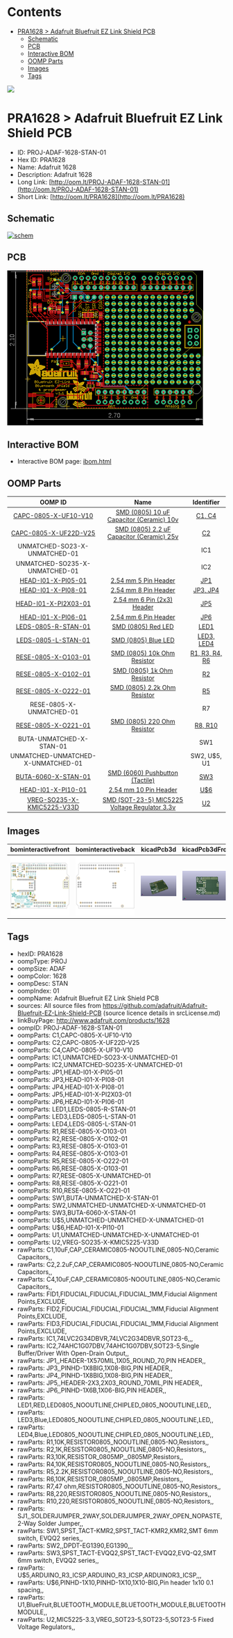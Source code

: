 



Contents
========

* [PRA1628 > Adafruit Bluefruit EZ Link Shield PCB](#pra1628--adafruit-bluefruit-ez-link-shield-pcb)
	* [Schematic](#schematic)
	* [PCB](#pcb)
	* [Interactive BOM](#interactive-bom)
	* [OOMP Parts](#oomp-parts)
	* [Images](#images)
	* [Tags](#tags)
  
![][im]
# PRA1628 > Adafruit Bluefruit EZ Link Shield PCB

- ID: PROJ-ADAF-1628-STAN-01
- Hex ID: PRA1628
- Name: Adafruit 1628
- Description: Adafruit 1628
- Long Link: [http://oom.lt/PROJ-ADAF-1628-STAN-01](http://oom.lt/PROJ-ADAF-1628-STAN-01)
- Short Link: [http://oom.lt/PRA1628](http://oom.lt/PRA1628)

## Schematic
  
[![schem](eagleSchemImage.png)](eagleSchemImage.png)
## PCB
  
[![pcb](eagleImage.png)](eagleImage.png)
## Interactive BOM

- Interactive BOM page: [ibom.html](https://htmlpreview.github.io/?https://github.com/oomlout/oomlout_OOMP_projects/blob/main/PROJ-ADAF-1628-STAN-01/kicad/bom/ibom.html)

## OOMP Parts
  

|OOMP ID|Name|Identifier|
| :---: | :---: | :---: |
|[CAPC-0805-X-UF10-V10](https://github.com/oomlout/oomlout_OOMP_parts/tree/main/CAPC-0805-X-UF10-V10/)|[SMD (0805) 10 uF Capacitor (Ceramic) 10v](https://github.com/oomlout/oomlout_OOMP_parts/tree/main/CAPC-0805-X-UF10-V10/)|[C1, C4](https://github.com/oomlout/oomlout_OOMP_parts/tree/main/CAPC-0805-X-UF10-V10/)|
|[CAPC-0805-X-UF22D-V25](https://github.com/oomlout/oomlout_OOMP_parts/tree/main/CAPC-0805-X-UF22D-V25/)|[SMD (0805) 2.2 uF Capacitor (Ceramic) 25v](https://github.com/oomlout/oomlout_OOMP_parts/tree/main/CAPC-0805-X-UF22D-V25/)|[C2](https://github.com/oomlout/oomlout_OOMP_parts/tree/main/CAPC-0805-X-UF22D-V25/)|
|UNMATCHED-SO23-X-UNMATCHED-01||IC1|
|UNMATCHED-SO235-X-UNMATCHED-01||IC2|
|[HEAD-I01-X-PI05-01](https://github.com/oomlout/oomlout_OOMP_parts/tree/main/HEAD-I01-X-PI05-01/)|[2.54 mm 5 Pin Header](https://github.com/oomlout/oomlout_OOMP_parts/tree/main/HEAD-I01-X-PI05-01/)|[JP1](https://github.com/oomlout/oomlout_OOMP_parts/tree/main/HEAD-I01-X-PI05-01/)|
|[HEAD-I01-X-PI08-01](https://github.com/oomlout/oomlout_OOMP_parts/tree/main/HEAD-I01-X-PI08-01/)|[2.54 mm 8 Pin Header](https://github.com/oomlout/oomlout_OOMP_parts/tree/main/HEAD-I01-X-PI08-01/)|[JP3, JP4](https://github.com/oomlout/oomlout_OOMP_parts/tree/main/HEAD-I01-X-PI08-01/)|
|[HEAD-I01-X-PI2X03-01](https://github.com/oomlout/oomlout_OOMP_parts/tree/main/HEAD-I01-X-PI2X03-01/)|[2.54 mm 6 Pin (2x3) Header](https://github.com/oomlout/oomlout_OOMP_parts/tree/main/HEAD-I01-X-PI2X03-01/)|[JP5](https://github.com/oomlout/oomlout_OOMP_parts/tree/main/HEAD-I01-X-PI2X03-01/)|
|[HEAD-I01-X-PI06-01](https://github.com/oomlout/oomlout_OOMP_parts/tree/main/HEAD-I01-X-PI06-01/)|[2.54 mm 6 Pin Header](https://github.com/oomlout/oomlout_OOMP_parts/tree/main/HEAD-I01-X-PI06-01/)|[JP6](https://github.com/oomlout/oomlout_OOMP_parts/tree/main/HEAD-I01-X-PI06-01/)|
|[LEDS-0805-R-STAN-01](https://github.com/oomlout/oomlout_OOMP_parts/tree/main/LEDS-0805-R-STAN-01/)|[SMD (0805) Red LED](https://github.com/oomlout/oomlout_OOMP_parts/tree/main/LEDS-0805-R-STAN-01/)|[LED1](https://github.com/oomlout/oomlout_OOMP_parts/tree/main/LEDS-0805-R-STAN-01/)|
|[LEDS-0805-L-STAN-01](https://github.com/oomlout/oomlout_OOMP_parts/tree/main/LEDS-0805-L-STAN-01/)|[SMD (0805) Blue LED](https://github.com/oomlout/oomlout_OOMP_parts/tree/main/LEDS-0805-L-STAN-01/)|[LED3, LED4](https://github.com/oomlout/oomlout_OOMP_parts/tree/main/LEDS-0805-L-STAN-01/)|
|[RESE-0805-X-O103-01](https://github.com/oomlout/oomlout_OOMP_parts/tree/main/RESE-0805-X-O103-01/)|[SMD (0805) 10k Ohm Resistor](https://github.com/oomlout/oomlout_OOMP_parts/tree/main/RESE-0805-X-O103-01/)|[R1, R3, R4, R6](https://github.com/oomlout/oomlout_OOMP_parts/tree/main/RESE-0805-X-O103-01/)|
|[RESE-0805-X-O102-01](https://github.com/oomlout/oomlout_OOMP_parts/tree/main/RESE-0805-X-O102-01/)|[SMD (0805) 1k Ohm Resistor](https://github.com/oomlout/oomlout_OOMP_parts/tree/main/RESE-0805-X-O102-01/)|[R2](https://github.com/oomlout/oomlout_OOMP_parts/tree/main/RESE-0805-X-O102-01/)|
|[RESE-0805-X-O222-01](https://github.com/oomlout/oomlout_OOMP_parts/tree/main/RESE-0805-X-O222-01/)|[SMD (0805) 2.2k Ohm Resistor](https://github.com/oomlout/oomlout_OOMP_parts/tree/main/RESE-0805-X-O222-01/)|[R5](https://github.com/oomlout/oomlout_OOMP_parts/tree/main/RESE-0805-X-O222-01/)|
|RESE-0805-X-UNMATCHED-01||R7|
|[RESE-0805-X-O221-01](https://github.com/oomlout/oomlout_OOMP_parts/tree/main/RESE-0805-X-O221-01/)|[SMD (0805) 220 Ohm Resistor](https://github.com/oomlout/oomlout_OOMP_parts/tree/main/RESE-0805-X-O221-01/)|[R8, R10](https://github.com/oomlout/oomlout_OOMP_parts/tree/main/RESE-0805-X-O221-01/)|
|BUTA-UNMATCHED-X-STAN-01||SW1|
|UNMATCHED-UNMATCHED-X-UNMATCHED-01||SW2, U$5, U1|
|[BUTA-6060-X-STAN-01](https://github.com/oomlout/oomlout_OOMP_parts/tree/main/BUTA-6060-X-STAN-01/)|[SMD (6060) Pushbutton (Tactile)](https://github.com/oomlout/oomlout_OOMP_parts/tree/main/BUTA-6060-X-STAN-01/)|[SW3](https://github.com/oomlout/oomlout_OOMP_parts/tree/main/BUTA-6060-X-STAN-01/)|
|[HEAD-I01-X-PI10-01](https://github.com/oomlout/oomlout_OOMP_parts/tree/main/HEAD-I01-X-PI10-01/)|[2.54 mm 10 Pin Header](https://github.com/oomlout/oomlout_OOMP_parts/tree/main/HEAD-I01-X-PI10-01/)|[U$6](https://github.com/oomlout/oomlout_OOMP_parts/tree/main/HEAD-I01-X-PI10-01/)|
|[VREG-SO235-X-KMIC5225-V33D](https://github.com/oomlout/oomlout_OOMP_parts/tree/main/VREG-SO235-X-KMIC5225-V33D/)|[SMD (SOT-23-5) MIC5225 Voltage Regulator 3.3v](https://github.com/oomlout/oomlout_OOMP_parts/tree/main/VREG-SO235-X-KMIC5225-V33D/)|[U2](https://github.com/oomlout/oomlout_OOMP_parts/tree/main/VREG-SO235-X-KMIC5225-V33D/)|

## Images
  
  

|bominteractivefront|bominteractiveback|kicadPcb3d|kicadPcb3dFront|kicadPcb3dBack|kicadSchem|eagleImage|eagleSchemImage|pcbdraw|pcbdrawback|
| :---: | :---: | :---: | :---: | :---: | :---: | :---: | :---: | :---: | :---: |
|[![bominteractivefront](bomFront_140.png)](bomFront.png)|[![bominteractiveback](bomBack_140.png)](bomBack.png)|[![kicadPcb3d](kicadPcb3d_140.png)](kicadPcb3d.png)|[![kicadPcb3dFront](kicadPcb3dFront_140.png)](kicadPcb3dFront.png)|[![kicadPcb3dBack](kicadPcb3dBack_140.png)](kicadPcb3dBack.png)|[![kicadSchem](kicadSchem_140.png)](kicadSchem.png)|[![eagleImage](eagleImage_140.png)](eagleImage.png)|[![eagleSchemImage](eagleSchemImage_140.png)](eagleSchemImage.png)|[![pcbdraw](pcbdraw_140.png)](pcbdraw.png)|[![pcbdrawback](pcbdrawBack_140.png)](pcbdrawBack.png)|

## Tags

- hexID: PRA1628
- oompType: PROJ
- oompSize: ADAF
- oompColor: 1628
- oompDesc: STAN
- oompIndex: 01
- oompName: Adafruit Bluefruit EZ Link Shield PCB
- sources: All source files from https://github.com/adafruit/Adafruit-Bluefruit-EZ-Link-Shield-PCB (source licence details in srcLicense.md)
- linkBuyPage: http://www.adafruit.com/products/1628
- oompID: PROJ-ADAF-1628-STAN-01
- oompParts: C1,CAPC-0805-X-UF10-V10
- oompParts: C2,CAPC-0805-X-UF22D-V25
- oompParts: C4,CAPC-0805-X-UF10-V10
- oompParts: IC1,UNMATCHED-SO23-X-UNMATCHED-01
- oompParts: IC2,UNMATCHED-SO235-X-UNMATCHED-01
- oompParts: JP1,HEAD-I01-X-PI05-01
- oompParts: JP3,HEAD-I01-X-PI08-01
- oompParts: JP4,HEAD-I01-X-PI08-01
- oompParts: JP5,HEAD-I01-X-PI2X03-01
- oompParts: JP6,HEAD-I01-X-PI06-01
- oompParts: LED1,LEDS-0805-R-STAN-01
- oompParts: LED3,LEDS-0805-L-STAN-01
- oompParts: LED4,LEDS-0805-L-STAN-01
- oompParts: R1,RESE-0805-X-O103-01
- oompParts: R2,RESE-0805-X-O102-01
- oompParts: R3,RESE-0805-X-O103-01
- oompParts: R4,RESE-0805-X-O103-01
- oompParts: R5,RESE-0805-X-O222-01
- oompParts: R6,RESE-0805-X-O103-01
- oompParts: R7,RESE-0805-X-UNMATCHED-01
- oompParts: R8,RESE-0805-X-O221-01
- oompParts: R10,RESE-0805-X-O221-01
- oompParts: SW1,BUTA-UNMATCHED-X-STAN-01
- oompParts: SW2,UNMATCHED-UNMATCHED-X-UNMATCHED-01
- oompParts: SW3,BUTA-6060-X-STAN-01
- oompParts: U$5,UNMATCHED-UNMATCHED-X-UNMATCHED-01
- oompParts: U$6,HEAD-I01-X-PI10-01
- oompParts: U1,UNMATCHED-UNMATCHED-X-UNMATCHED-01
- oompParts: U2,VREG-SO235-X-KMIC5225-V33D
- rawParts: C1,10uF,CAP_CERAMIC0805-NOOUTLINE,0805-NO,Ceramic Capacitors,,
- rawParts: C2,2.2uF,CAP_CERAMIC0805-NOOUTLINE,0805-NO,Ceramic Capacitors,,
- rawParts: C4,10uF,CAP_CERAMIC0805-NOOUTLINE,0805-NO,Ceramic Capacitors,,
- rawParts: FID1,FIDUCIAL,FIDUCIAL,FIDUCIAL_1MM,Fiducial Alignment Points,EXCLUDE,
- rawParts: FID2,FIDUCIAL,FIDUCIAL,FIDUCIAL_1MM,Fiducial Alignment Points,EXCLUDE,
- rawParts: FID3,FIDUCIAL,FIDUCIAL,FIDUCIAL_1MM,Fiducial Alignment Points,EXCLUDE,
- rawParts: IC1,74LVC2G34DBVR,74LVC2G34DBVR,SOT23-6,,,
- rawParts: IC2,74AHC1G07DBV,74AHC1G07DBV,SOT23-5,Single Buffer/Driver With Open-Drain Output,,
- rawParts: JP1,,HEADER-1X570MIL,1X05_ROUND_70,PIN HEADER,,
- rawParts: JP3,,PINHD-1X8BIG,1X08-BIG,PIN HEADER,,
- rawParts: JP4,,PINHD-1X8BIG,1X08-BIG,PIN HEADER,,
- rawParts: JP5,,HEADER-2X3,2X03_ROUND_70MIL,PIN HEADER,,
- rawParts: JP6,,PINHD-1X6B,1X06-BIG,PIN HEADER,,
- rawParts: LED1,RED,LED0805_NOOUTLINE,CHIPLED_0805_NOOUTLINE,LED,,
- rawParts: LED3,Blue,LED0805_NOOUTLINE,CHIPLED_0805_NOOUTLINE,LED,,
- rawParts: LED4,Blue,LED0805_NOOUTLINE,CHIPLED_0805_NOOUTLINE,LED,,
- rawParts: R1,10K,RESISTOR0805_NOOUTLINE,0805-NO,Resistors,,
- rawParts: R2,1K,RESISTOR0805_NOOUTLINE,0805-NO,Resistors,,
- rawParts: R3,10K,RESISTOR_0805MP,_0805MP,Resistors,,
- rawParts: R4,10K,RESISTOR0805_NOOUTLINE,0805-NO,Resistors,,
- rawParts: R5,2.2K,RESISTOR0805_NOOUTLINE,0805-NO,Resistors,,
- rawParts: R6,10K,RESISTOR_0805MP,_0805MP,Resistors,,
- rawParts: R7,47 ohm,RESISTOR0805_NOOUTLINE,0805-NO,Resistors,,
- rawParts: R8,220,RESISTOR0805_NOOUTLINE,0805-NO,Resistors,,
- rawParts: R10,220,RESISTOR0805_NOOUTLINE,0805-NO,Resistors,,
- rawParts: SJ1,,SOLDERJUMPER_2WAY,SOLDERJUMPER_2WAY_OPEN_NOPASTE,2-Way Solder Jumper,,
- rawParts: SW1,SPST_TACT-KMR2,SPST_TACT-KMR2,KMR2,SMT 6mm switch, EVQQ2 series,,
- rawParts: SW2,,DPDT-EG1390,EG1390,,,
- rawParts: SW3,SPST_TACT-EVQQ2,SPST_TACT-EVQQ2,EVQ-Q2,SMT 6mm switch, EVQQ2 series,,
- rawParts: U$5,ARDUINO_R3_ICSP,ARDUINO_R3_ICSP,ARDUINOR3_ICSP,,,
- rawParts: U$6,PINHD-1X10,PINHD-1X10,1X10-BIG,Pin header 1x10 0.1 spacing,,
- rawParts: U1,BlueFruit,BLUETOOTH_MODULE,BLUETOOTH_MODULE,BLUETOOTH MODULE,,
- rawParts: U2,MIC5225-3.3,VREG_SOT23-5,SOT23-5,SOT23-5 Fixed Voltage Regulators,,



[im]: kicadPcb3d_450.png
